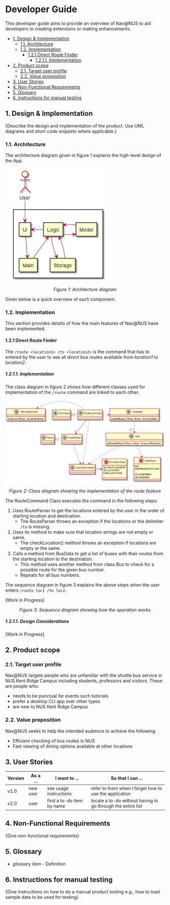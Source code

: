 # Developer Guide

This developer guide aims to provide an overview of Nav@NUS to aid developers in creating extensions or making 
enhancements.

- [1. Design & Implementation](#1-design--implementation)
  * [1.1. Architecture](#11-architecture)
  * [1.2. Implementation](#12-implementation)
    + [1.2.1 Direct Route Finder](#121-direct-route-finder)
        * [1.2.1.1. Implementation](#1211-implementation)
- [2. Product scope](#2-product-scope)
  * [2.1. Target user profile](#21-target-user-profile)
  * [2.2. Value proposition](#22-value-proposition)
- [3. User Stories](#3-user-stories)
- [4. Non-Functional Requirements](#4-non-functional-requirements)
- [5. Glossary](#5-glossary)
- [6. Instructions for manual testing](#6-instructions-for-manual-testing)

## 1. Design & Implementation

{Describe the design and implementation of the product. Use UML diagrams and short code snippets where applicable.}

### 1.1. Architecture

The architecture diagram given in figure 1 explains the high-level design of the App. 

![Architecture Diagram](Architecture.png)

<i><center>Figure 1: Architecture diagram</center></i>

Given below is a quick overview of each component.

### 1.2. Implementation

This section provides details of how the main features of Nav@NUS have been implemented.

#### 1.2.1 Direct Route Finder

The `/route <location1> /to <location2>` is the command that has to entered by the user to see all direct bus routes 
available from *location1* to *location2*.

##### 1.2.1.1. Implementation

The class diagram in figure 2 shows how different classes used for implementation of the `/route` command are linked to
each other. 

![RouteCommandClass](RouteCommandClass.png)

<i><center>Figure 2: Class diagram showing the implementation of the route feature</center></i>

The RouteCommand Class executes the command in the following steps:
1. Uses RouteParser to get the locations entered by the user in the order of starting location and destination.
    - The RouteParser throws an exception if the locations or the delimiter `/to` is missing.
2. Uses its method to make sure that location strings are not empty or same.
    - The checkLocation() method throws an exception if locations are empty or the same.
3. Calls a method from BusData to get a list of buses with their routes from the starting location to the destination.
   - This method uses another method from class Bus to check for a possible route for the given bus number.
   - Repeats for all bus numbers.

The sequence diagram in figure 3 explains the above steps when the user enters `/route loc1 /to loc2`.

[Work in Progress]

<i><center>Figure 3: Sequence diagram showing how the operation works</center></i>

##### 1.2.1.1. Design Considerations

[Work in Progress]

## 2. Product scope
### 2.1. Target user profile
Nav@NUS targets people who are unfamiliar with the shuttle bus service in NUS Kent Ridge Campus 
including students, professors and visitors.
These are people who:
 - needs to be punctual for events such tutorials
 - prefer a desktop CLI app over other types
 - are new to NUS Kent Ridge Campus
  
### 2.2. Value proposition
Nav@NUS seeks to help the intended audience to achieve the following:
 - Efficient checking of bus routes in NUS
 - Fast viewing of dining options available at other locations

## 3. User Stories

|Version| As a ... | I want to ... | So that I can ...|
|--------|----------|---------------|------------------|
|v1.0|new user|see usage instructions|refer to them when I forget how to use the application|
|v2.0|user|find a to-do item by name|locate a to-do without having to go through the entire list|

## 4. Non-Functional Requirements

{Give non-functional requirements}

## 5. Glossary

* *glossary item* - Definition

## 6. Instructions for manual testing

{Give instructions on how to do a manual product testing e.g., how to load sample data to be used for testing}
